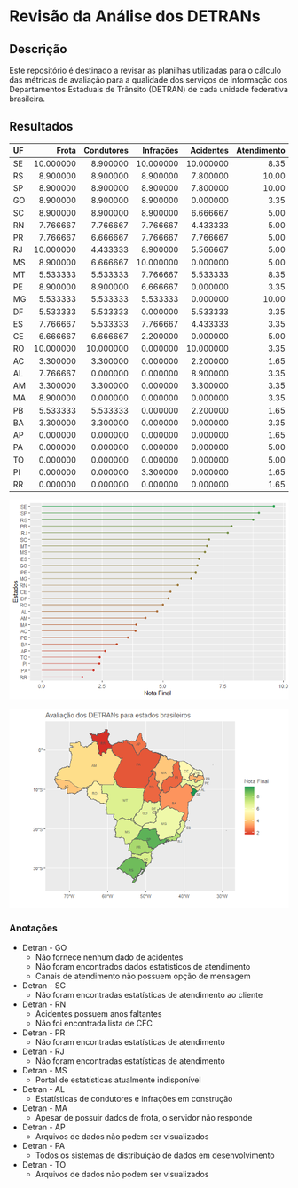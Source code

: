# Revisão da Análise dos DETRANs

## Descrição

Este repositório é destinado a revisar as planilhas utilizadas para o
cálculo das métricas de avaliação para a qualidade dos serviços de
informação dos Departamentos Estaduais de Trânsito (DETRAN) de cada
unidade federativa brasileira.

## Resultados

| UF  |     Frota | Condutores | Infrações | Acidentes | Atendimento | Educação | CFCs |     Nota |
|:----|----------:|-----------:|----------:|----------:|------------:|---------:|-----:|---------:|
| SE  | 10.000000 |   8.900000 | 10.000000 | 10.000000 |        8.35 |    10.00 | 10.0 | 9.607143 |
| RS  |  8.900000 |   8.900000 |  8.900000 |  7.800000 |       10.00 |    10.00 |  6.7 | 8.742857 |
| SP  |  8.900000 |   8.900000 |  8.900000 |  7.800000 |       10.00 |     8.35 | 10.0 | 8.978571 |
| GO  |  8.900000 |   8.900000 |  8.900000 |  0.000000 |        3.35 |     5.00 | 10.0 | 6.435714 |
| SC  |  8.900000 |   8.900000 |  8.900000 |  6.666667 |        5.00 |     3.30 |  6.7 | 6.909524 |
| RN  |  7.766667 |   7.766667 |  7.766667 |  4.433333 |        5.00 |     6.70 |  0.0 | 5.633333 |
| PR  |  7.766667 |   6.666667 |  7.766667 |  7.766667 |        5.00 |    10.00 | 10.0 | 7.852381 |
| RJ  | 10.000000 |   4.433333 |  8.900000 |  5.566667 |        5.00 |    10.00 | 10.0 | 7.700000 |
| MS  |  8.900000 |   6.666667 | 10.000000 |  0.000000 |        5.00 |    10.00 |  6.7 | 6.752381 |
| MT  |  5.533333 |   5.533333 |  7.766667 |  5.533333 |        8.35 |     8.35 |  6.7 | 6.823810 |
| PE  |  8.900000 |   8.900000 |  6.666667 |  0.000000 |        3.35 |    10.00 |  6.7 | 6.359524 |
| MG  |  5.533333 |   5.533333 |  5.533333 |  0.000000 |       10.00 |    10.00 |  6.7 | 6.185714 |
| DF  |  5.533333 |   5.533333 |  0.000000 |  5.533333 |        3.35 |    10.00 |  6.7 | 5.235714 |
| ES  |  7.766667 |   5.533333 |  7.766667 |  4.433333 |        3.35 |     6.70 | 10.0 | 6.507143 |
| CE  |  6.666667 |   6.666667 |  2.200000 |  0.000000 |        5.00 |     6.70 | 10.0 | 5.319048 |
| RO  | 10.000000 |  10.000000 |  0.000000 | 10.000000 |        3.35 |     1.65 |  0.0 | 5.000000 |
| AC  |  3.300000 |   3.300000 |  0.000000 |  2.200000 |        1.65 |    10.00 |  6.7 | 3.878571 |
| AL  |  7.766667 |   0.000000 |  0.000000 |  8.900000 |        3.35 |     3.30 | 10.0 | 4.759524 |
| AM  |  3.300000 |   3.300000 |  0.000000 |  3.300000 |        3.35 |    10.00 |  6.7 | 4.278571 |
| MA  |  8.900000 |   0.000000 |  0.000000 |  0.000000 |        3.35 |     8.35 |  6.7 | 3.900000 |
| PB  |  5.533333 |   5.533333 |  0.000000 |  2.200000 |        1.65 |     3.30 |  6.7 | 3.559524 |
| BA  |  3.300000 |   3.300000 |  0.000000 |  0.000000 |        3.35 |     5.00 |  6.7 | 3.092857 |
| AP  |  0.000000 |   0.000000 |  0.000000 |  0.000000 |        1.65 |     6.70 | 10.0 | 2.621429 |
| PA  |  0.000000 |   0.000000 |  0.000000 |  0.000000 |        5.00 |    10.00 |  0.0 | 2.142857 |
| TO  |  0.000000 |   0.000000 |  0.000000 |  0.000000 |        5.00 |     5.00 |  6.7 | 2.385714 |
| PI  |  0.000000 |   0.000000 |  3.300000 |  0.000000 |        1.65 |     5.00 |  6.7 | 2.378571 |
| RR  |  0.000000 |   0.000000 |  0.000000 |  0.000000 |        1.65 |     3.30 |  6.7 | 1.664286 |

![](README_files/figure-commonmark/unnamed-chunk-3-1.png)

![](README_files/figure-commonmark/unnamed-chunk-4-1.png)

### Anotações

- Detran - GO
  - Não fornece nenhum dado de acidentes
  - Não foram encontrados dados estatísticos de atendimento
  - Canais de atendimento não possuem opção de mensagem
- Detran - SC
  - Não foram encontradas estatísticas de atendimento ao cliente
- Detran - RN
  - Acidentes possuem anos faltantes
  - Não foi encontrada lista de CFC
- Detran - PR
  - Não foram encontradas estatísticas de atendimento
- Detran - RJ
  - Não foram encontradas estatísticas de atendimento
- Detran - MS
  - Portal de estatísticas atualmente indisponível
- Detran - AL
  - Estatísticas de condutores e infrações em construção
- Detran - MA
  - Apesar de possuir dados de frota, o servidor não responde
- Detran - AP
  - Arquivos de dados não podem ser visualizados
- Detran - PA
  - Todos os sistemas de distribuição de dados em desenvolvimento
- Detran - TO
  - Arquivos de dados não podem ser visualizados
